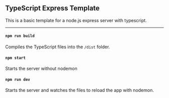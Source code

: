## TypeScript Express Template
This is a basic template for a node.js express server with typescript.

----

#### `npm run build`
Compiles the TypeScript files into the `/dist` folder.

#### `npm start`
Starts the server without nodemon

#### `npm run dev`
Starts the server and watches the files to reload the app with nodemon.
